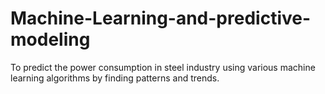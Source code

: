 # Machine-Learning-and-predictive-modeling
To predict the power consumption in steel industry using various machine learning algorithms by finding patterns and trends. 
